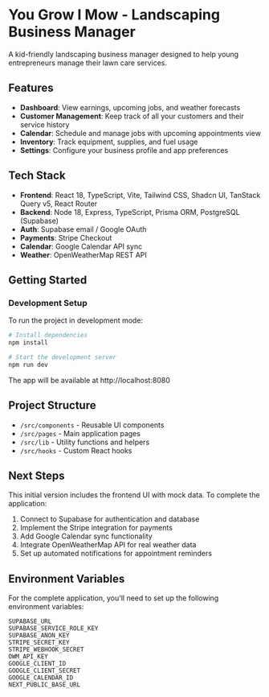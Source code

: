 
# You Grow I Mow - Landscaping Business Manager

A kid-friendly landscaping business manager designed to help young entrepreneurs manage their lawn care services.

## Features

- **Dashboard**: View earnings, upcoming jobs, and weather forecasts
- **Customer Management**: Keep track of all your customers and their service history
- **Calendar**: Schedule and manage jobs with upcoming appointments view
- **Inventory**: Track equipment, supplies, and fuel usage
- **Settings**: Configure your business profile and app preferences

## Tech Stack

- **Frontend**: React 18, TypeScript, Vite, Tailwind CSS, Shadcn UI, TanStack Query v5, React Router
- **Backend**: Node 18, Express, TypeScript, Prisma ORM, PostgreSQL (Supabase)
- **Auth**: Supabase email / Google OAuth
- **Payments**: Stripe Checkout
- **Calendar**: Google Calendar API sync
- **Weather**: OpenWeatherMap REST API

## Getting Started

### Development Setup

To run the project in development mode:

```bash
# Install dependencies
npm install

# Start the development server
npm run dev
```

The app will be available at http://localhost:8080

## Project Structure

- `/src/components` - Reusable UI components
- `/src/pages` - Main application pages
- `/src/lib` - Utility functions and helpers
- `/src/hooks` - Custom React hooks

## Next Steps

This initial version includes the frontend UI with mock data. To complete the application:

1. Connect to Supabase for authentication and database
2. Implement the Stripe integration for payments
3. Add Google Calendar sync functionality
4. Integrate OpenWeatherMap API for real weather data
5. Set up automated notifications for appointment reminders

## Environment Variables

For the complete application, you'll need to set up the following environment variables:

```
SUPABASE_URL
SUPABASE_SERVICE_ROLE_KEY
SUPABASE_ANON_KEY
STRIPE_SECRET_KEY
STRIPE_WEBHOOK_SECRET
OWM_API_KEY
GOOGLE_CLIENT_ID
GOOGLE_CLIENT_SECRET
GOOGLE_CALENDAR_ID
NEXT_PUBLIC_BASE_URL
```
